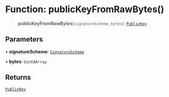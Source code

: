 # Function: publicKeyFromRawBytes()

> **publicKeyFromRawBytes**(`signatureScheme`, `bytes`): [`PublicKey`](../../cryptography/classes/PublicKey.md)

## Parameters

• **signatureScheme**: [`SignatureScheme`](../../cryptography/type-aliases/SignatureScheme.md)

• **bytes**: `Uint8Array`

## Returns

[`PublicKey`](../../cryptography/classes/PublicKey.md)
